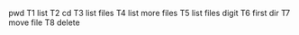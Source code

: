 pwd T1 list T2 cd T3 list files T4 list more files T5 list files digit T6 first dir T7 move file T8 delete
